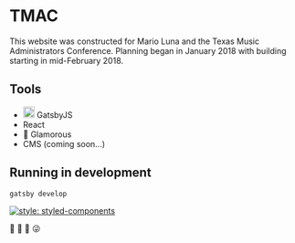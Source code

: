 # TMAC

This website was constructed for Mario Luna and the Texas Music Administrators Conference. Planning began in January 2018 with building starting in mid-February 2018.

## Tools

- <img alt="Gatsby icon" src="https://www.gatsbyjs.org/monogram.svg" width="20"> GatsbyJS
- React
- 💄 Glamorous
- CMS (coming soon...)

## Running in development
`gatsby develop`

[![style: styled-components](https://img.shields.io/badge/style-%F0%9F%92%85%20styled--components-orange.svg?colorB=daa357&colorA=db748e)](https://github.com/styled-components/styled-components)

:musical_note: :trumpet: :saxophone: :stuck_out_tongue_winking_eye:
